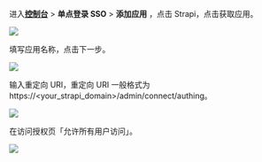 <IntegrationDetailCard :title="`在 ${$localeConfig.brandName} 中创建应用`">

进入[**控制台**](https://console.genauth.ai) > **单点登录 SSO** > **添加应用** ，点击 Strapi，点击获取应用。

![](~@imagesZhCn/integration/strapi/1-1.png)

填写应用名称，点击下一步。

![](~@imagesZhCn/integration/strapi/1-2.png)

输入重定向 URI，重定向 URI 一般格式为 https://\<your_strapi_domain\>/admin/connect/authing。

![](~@imagesZhCn/integration/strapi/1-3.png)

在访问授权页「允许所有用户访问」。

![](~@imagesZhCn/integration/strapi/1-4.png)

</IntegrationDetailCard>
